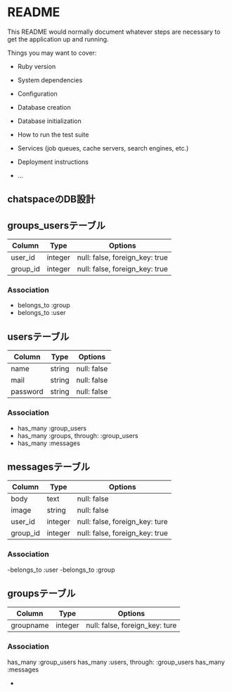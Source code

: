 # README

This README would normally document whatever steps are necessary to get the
application up and running.

Things you may want to cover:

* Ruby version

* System dependencies

* Configuration

* Database creation

* Database initialization

* How to run the test suite

* Services (job queues, cache servers, search engines, etc.)

* Deployment instructions

* ...


## chatspaceのDB設計


## groups_usersテーブル
|Column|Type|Options|
|------|----|-------|
|user_id|integer|null: false, foreign_key: true|
|group_id|integer|null: false, foreign_key: true|
### Association
- belongs_to :group
- belongs_to :user



## usersテーブル
|Column|Type|Options|
|------|----|-------|
|name|string|null: false|
|mail|string|null: false|
|password|string|null: false|
### Association
- has_many :group_users
- has_many :groups, through: :group_users
- has_many :messages

## messagesテーブル
|Column|Type|Options|
|------|----|-------|
|body|text|null: false|
|image|string|null: false|
|user_id|integer|null: false, foreign_key: ture|
|group_id|integer|null: false, foreign_key: true|
### Association
-belongs_to :user
-belongs_to :group

## groupsテーブル
|Column|Type|Options|
|------|----|-------|
|groupname|integer|null: false, foreign_key: ture|
### Association
has_many :group_users
has_many :users, through: :group_users
has_many :messages

-





















